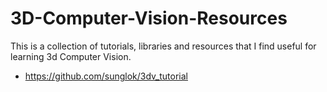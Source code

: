 # 3D-Computer-Vision-Resources

This is a collection of tutorials, libraries and resources that I find useful for learning 3d Computer Vision.

- https://github.com/sunglok/3dv_tutorial
